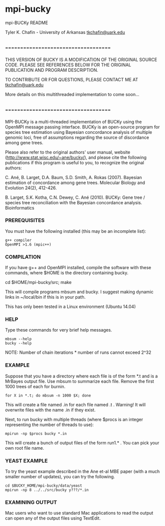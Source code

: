 # mpi-bucky
mpi-BUCKy README

Tyler K. Chafin - University of Arkansas
tkchafin@uark.edu

## -----------------------------------

THIS VERSION OF BUCKY IS A MODIFICATION OF THE ORIGINAL SOURCE CODE. PLEASE SEE REFERENCES BELOW FOR THE ORIGINAL PUBLICATION AND PROGRAM DESCRIPTION. 

TO CONTRIBUTE OR FOR QUESTIONS, PLEASE CONTACT ME AT tkchafin@uark.edu

More details on this multithreaded implementation to come soon... 

## -----------------------------------

MPI-BUCKy is a multi-threaded implementation of BUCKy using the OpenMPI message passing interface. BUCKy is an open-source program for species tree estimation using Bayesian concordance analysis of multiple genomic loci, free of assumptions regarding the source of discordance among gene trees. 

Please also refer to the original authors' user manual, website  (http://www.stat.wisc.edu/~ane/bucky/), and please cite the following publications if this program is useful to you, to recognize the original authors: 

C. Ané, B. Larget, D.A. Baum, S.D. Smith, A. Rokas (2007). Bayesian estimation of concordance among gene trees. Molecular Biology and Evolution 24(2), 412-426.

B. Larget, S.K. Kotha, C.N. Dewey, C. Ané (2010). BUCKy: Gene tree / species tree reconciliation with the Bayesian concordance analysis. Bioinformatics 

### PREREQUISITES
You must have the following installed (this may be an incomplete list):

    g++ compiler 
    OpenMPI >1.6 (mpic++)

### COMPILATION
If you have g++ and OpenMPI installed, compile the software with these commands, where $HOME is the directory containing bucky.

   cd $HOME/mpi-bucky/src;
   make

This will compile programs mbsum and bucky.
I suggest making dynamic links in ~/local/bin if this is in your path.

This has only been tested in a Linux environment (Ubuntu 14.04)

### HELP
Type these commands for very brief help messages.

    mbsum --help
    bucky --help

NOTE: Number of chain iterations * number of runs cannot exceed 2^32

### EXAMPLE
Suppose that you have a directory where each file is of the form *.t and is a MrBayes output file.
Use mbsum to summarize each file.  Remove the first 1000 trees of each for burnin.

    for X in *.t; do mbsum -n 1000 $X; done

This will create a file named <filename>.in for each file named <filename>.t .
Warning!  It will overwrite files with the name <filename>.in if they exist.

Next, to run bucky with multiple threads (where $procs is an integer representing the number of threads to use):

    mpirun -np $procs bucky *.in

This will create a bunch of output files of the form run1.* .
You can pick your own root file name.

### YEAST EXAMPLE
To try the yeast example described in the Ane et-al MBE paper (with a much smaller number of updates),
you can try the following.

    cd $BUCKY_HOME/mpi-bucky/data/yeast
    mpirun -np 8 ../../src/bucky y???/*.in

### EXAMINING OUTPUT
Mac users who want to use standard Mac applications to read the output can open any of the output files
using TextEdit.
